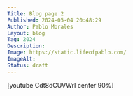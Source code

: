 ```yaml
---
Title: Blog page 2
Published: 2024-05-04 20:48:29
Author: Pablo Morales
Layout: blog
Tag: 2024
Description: 
Image: https://static.lifeofpablo.com/
ImageAlt: 
Status: draft
---
```

[youtube Cdt8dCUVWrI center 90%]
